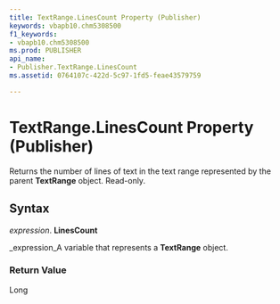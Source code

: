 ```yaml
---
title: TextRange.LinesCount Property (Publisher)
keywords: vbapb10.chm5308500
f1_keywords:
- vbapb10.chm5308500
ms.prod: PUBLISHER
api_name:
- Publisher.TextRange.LinesCount
ms.assetid: 0764107c-422d-5c97-1fd5-feae43579759

---
```



# TextRange.LinesCount Property (Publisher)

Returns the number of lines of text in the text range represented by the parent  **TextRange** object. Read-only.


## Syntax

 _expression_. **LinesCount**

 _expression_A variable that represents a  **TextRange** object.


### Return Value

Long


